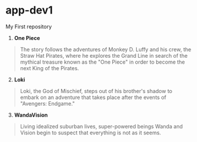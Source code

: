 # app-dev1
My First repository

1. **One Piece**
>The story follows the adventures of Monkey D. Luffy and his crew, the Straw Hat Pirates, where he explores the Grand Line in search of the mythical treasure known as the "One Piece" in order to become the next King of the Pirates.
2. **Loki**
> Loki, the God of Mischief, steps out of his brother's shadow to embark on an adventure that takes place after the events of "Avengers: Endgame."
3. **WandaVision**
> Living idealized suburban lives, super-powered beings Wanda and Vision begin to suspect that everything is not as it seems.
